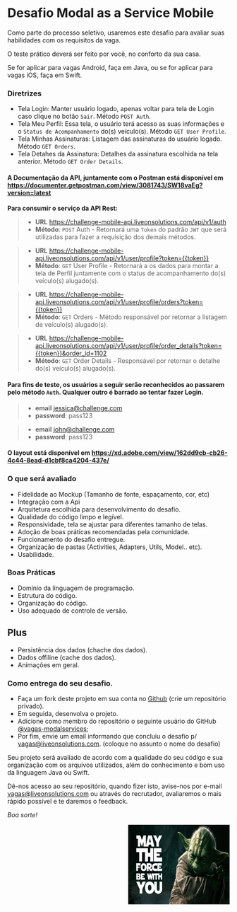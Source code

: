 # Desafio Modal as a Service Mobile

Como parte do processo seletivo, usaremos este desafio para avaliar suas habilidades com os requisitos da vaga.

O teste prático deverá ser feito por você, no conforto da sua casa.

Se for aplicar para vagas Android, faça em Java, ou se for aplicar para vagas iOS, faça em Swift.

### Diretrizes

- Tela Login: Manter usuário logado, apenas voltar para tela de Login caso clique no botão `Sair`. Método `POST Auth`.
- Tela Meu Perfil: Essa tela, o usuário terá acesso as suas informações e o `Status de Acompanhamento` do(s) veículo(s). Método `GET User Profile`.
- Tela Minhas Assinaturas: Listagem das assinaturas do usuário logado. Método `GET Orders`.
- Tela Detahes da Assinatura: Detalhes da assinatura escolhida na tela anterior. Método `GET Order Details`.

#### A Documentação da API, juntamente com o Postman está disponível em https://documenter.getpostman.com/view/3081743/SW18vaEg?version=latest

**Para consumir o serviço da API Rest:**

> - **URL** https://challenge-mobile-api.liveonsolutions.com/api/v1/auth
> - **Método**: `POST` Auth - Retornará uma `Token` do padrão `JWT` que será utilizadas para fazer a requisição dos demais métodos.

> - **URL** https://challenge-mobile-api.liveonsolutions.com/api/v1/user/profile?token={{token}}
> - **Método**: `GET` User Profile - Retornará a os dados para montar a tela de Perfil juntamente com o status de acompanhamento do(s) veículo(s) alugado(s).

> - **URL** https://challenge-mobile-api.liveonsolutions.com/api/v1/user/profile/orders?token={{token}}
> - **Método**: `GET` Orders - Método responsável por retornar a listagem de veículo(s) alugado(s).

> - **URL** https://challenge-mobile-api.liveonsolutions.com/api/v1/user/profile/order_details?token={{token}}&order_id=1102
> - **Método**: `GET` Order Details - Responsável por retornar o detalhe do(s) veículo(s) alugado(s).

#### Para fins de teste, os usuários a seguir serão reconhecidos ao passarem pelo método `Auth`. Qualquer outro é barrado ao tentar fazer Login.

> - **email** jessica@challenge.com
> - **password**: pass123

> - **email** john@challenge.com
> - **password**: pass123

#### O layout está disponível em https://xd.adobe.com/view/162dd9cb-cb26-4c44-8ead-d1cbf8ca4204-437e/

### O que será avaliado

- Fidelidade ao Mockup (Tamanho de fonte, espaçamento, cor, etc)
- Integração com a Api
- Arquitetura escolhida para desenvolvimento do desafio.
- Qualidade do código limpo e legível.
- Responsividade, tela se ajustar para diferentes tamanho de telas.
- Adoção de boas práticas recomendadas pela comunidade.
- Funcionamento do desafio entregue.
- Organização de pastas (Activities, Adapters, Utils, Model.. etc).
- Usabilidade.

### Boas Práticas

- Domínio da linguagem de programação.
- Estrutura do código.
- Organização do código.
- Uso adequado de controle de versão.

## Plus

- Persistência dos dados (chache dos dados).
- Dados offiline (cache dos dados).
- Animações em geral.


### Como entrega do seu desafio.

- Faça um fork deste projeto em sua conta no [Github](https://github.com/join) (crie um repositório privado). 
- Em seguida, desenvolva o projeto. 
- Adicione como membro do repositório o seguinte usuário do GitHub [@vagas-modalservices](https://github.com/vagas-modalservices);
- Por fim, envie um email informando que concluiu o desafio p/ [vagas@liveonsolutions.com](mailto:vagas@liveonsolutions.com). (coloque no assunto o nome do desafio)

Seu projeto será avaliado de acordo com a qualidade do seu código e sua organização com os arquivos utilizados, além do conhecimento e bom uso da linguagem Java ou Swift.

Dê-nos acesso ao seu repositório, quando fizer isto, avise-nos por e-mail vagas@liveonsolutions.com ou através do recrutador, avaliaremos o mais rápido possível e te daremos o feedback.

_Boa sorte!_

<a target='_blank'><img align="right" class='header-img' width=230px height=180px src='https://raw.githubusercontent.com/LiveOnSolutions/challenge-android/master/assets/yoda.png' /></a>
